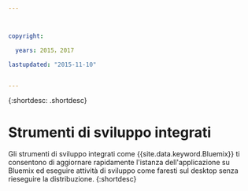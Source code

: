 ```yaml
---



copyright:

  years: 2015，2017

lastupdated: "2015-11-10"


---
```


{:shortdesc: .shortdesc}

# Strumenti di sviluppo integrati


Gli strumenti di sviluppo integrati come {{site.data.keyword.Bluemix}} ti consentono di aggiornare rapidamente l'istanza dell'applicazione su Bluemix ed eseguire attività di sviluppo come faresti sul desktop senza rieseguire la distribuzione.
{:shortdesc}
